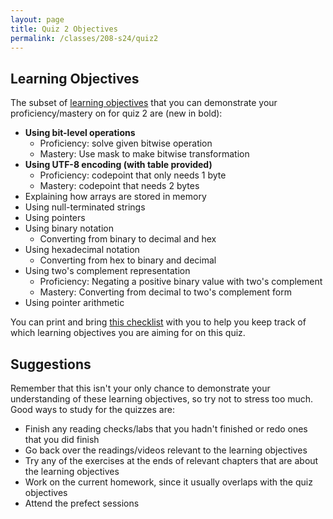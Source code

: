 ```yaml
---
layout: page
title: Quiz 2 Objectives
permalink: /classes/208-s24/quiz2
---
```


## Learning Objectives

The subset of [learning objectives](quizzes-overview) that you can demonstrate your proficiency/mastery on for quiz 2 are (new in bold):

* **Using bit-level operations**
    * Proficiency: solve given bitwise operation
    * Mastery: Use mask to make bitwise transformation
* **Using UTF-8 encoding (with table provided)**
    * Proficiency: codepoint that only needs 1 byte
    * Mastery: codepoint that needs 2 bytes
* Explaining how arrays are stored in memory
* Using null-terminated strings
* Using pointers
* Using binary notation
    * Converting from binary to decimal and hex
* Using hexadecimal notation
    * Converting from hex to binary and decimal
* Using two's complement representation
    * Proficiency: Negating a positive binary value with two's complement
    * Mastery: Converting from decimal to two's complement form
* Using pointer arithmetic

You can print and bring [this checklist](https://docs.google.com/document/d/1Puj4gEyzb795jQfV-RiEHAj0qivxvhY931c5dXgS3LY/edit?usp=sharing) with you to help you keep track of which learning objectives you are aiming for on this quiz.

## Suggestions
Remember that this isn't your only chance to demonstrate your understanding of these learning objectives, so try not to stress too much.
Good ways to study for the quizzes are:
* Finish any reading checks/labs that you hadn't finished or redo ones that you did finish
* Go back over the readings/videos relevant to the learning objectives
* Try any of the exercises at the ends of relevant chapters that are about the learning objectives
* Work on the current homework, since it usually overlaps with the quiz objectives
* Attend the prefect sessions